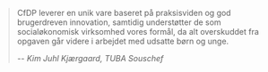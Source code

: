 > CfDP leverer en unik vare baseret på praksisviden og god brugerdreven innovation, samtidig understøtter de som socialøkonomisk virksomhed vores formål, da alt overskuddet fra opgaven går videre i arbejdet med udsatte børn og unge.
>
> -- <cite>Kim Juhl Kjærgaard, TUBA Souschef</cite>